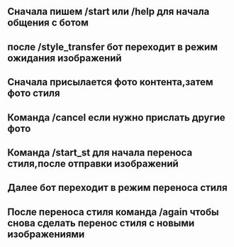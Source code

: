 ## Сначала пишем /start или /help для начала общения с ботом
## после /style_transfer бот переходит в режим ожидания изображений 
## Сначала присылается фото контента,затем фото стиля 
## Команда /cancel если нужно прислать другие фото
## Команда /start_st для начала переноса стиля,после отправки изображений
## Далее бот переходит в режим переноса стиля 
## После переноса стиля команда /again чтобы  снова сделать перенос стиля с новыми изображениями


